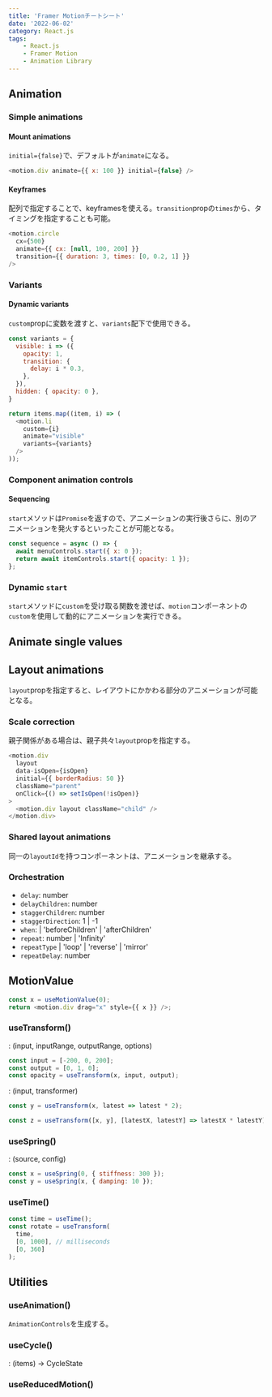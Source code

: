 ```yaml
---
title: 'Framer Motionチートシート'
date: '2022-06-02'
category: React.js
tags:
    - React.js
    - Framer Motion
    - Animation Library
---
```


## Animation
### Simple animations
#### Mount animations
`initial={false}`で、デフォルトが`animate`になる。
```js
<motion.div animate={{ x: 100 }} initial={false} />
```

#### Keyframes
配列で指定することで、keyframesを使える。`transition`propの`times`から、タイミングを指定することも可能。
```js
<motion.circle
  cx={500}
  animate={{ cx: [null, 100, 200] }}
  transition={{ duration: 3, times: [0, 0.2, 1] }}
/>
```

### Variants
#### Dynamic variants
`custom`propに変数を渡すと、`variants`配下で使用できる。
```js
const variants = {
  visible: i => ({
    opacity: 1,
    transition: {
      delay: i * 0.3,
    },
  }),
  hidden: { opacity: 0 },
}

return items.map((item, i) => (
  <motion.li
    custom={i}
    animate="visible"
    variants={variants}
  />
));
```

### Component animation controls

#### Sequencing
`start`メソッドは`Promise`を返すので、アニメーションの実行後さらに、別のアニメーションを発火するといったことが可能となる。

```js
const sequence = async () => {
  await menuControls.start({ x: 0 });
  return await itemControls.start({ opacity: 1 });
};
```

### Dynamic `start`
`start`メソッドに`custom`を受け取る関数を渡せば、`motion`コンポーネントの`custom`を使用して動的にアニメーションを実行できる。

## Animate single values
<!-- todo -->


## Layout animations
`layout`propを指定すると、レイアウトにかかわる部分のアニメーションが可能となる。

### Scale correction
親子関係がある場合は、親子共々`layout`propを指定する。
```js
<motion.div
  layout
  data-isOpen={isOpen}
  initial={{ borderRadius: 50 }}
  className="parent"
  onClick={() => setIsOpen(!isOpen)}
>
  <motion.div layout className="child" />
</motion.div>
```

### Shared layout animations
同一の`layoutId`を持つコンポーネントは、アニメーションを継承する。





### Orchestration
- `delay`: number
- `delayChildren`: number
- `staggerChildren`: number
- `staggerDirection`: 1 | -1
- `when`:
  | 'beforeChildren'
  | 'afterChildren'
- `repeat`: number | 'Infinity'
- `repeatType`
  | 'loop'
  | 'reverse'
  | 'mirror'
- `repeatDelay`: number



## MotionValue
```js
const x = useMotionValue(0);
return <motion.div drag="x" style={{ x }} />;
```

### useTransform()
: (input, inputRange, outputRange, options)
```js
const input = [-200, 0, 200];
const output = [0, 1, 0];
const opacity = useTransform(x, input, output);
```

: (input, transformer)
```js
const y = useTransform(x, latest => latest * 2);

const z = useTransform([x, y], [latestX, latestY] => latestX * latestY);
```

### useSpring()
: (source, config)
```js
const x = useSpring(0, { stiffness: 300 });
const y = useSpring(x, { damping: 10 });
```

### useTime()
```js
const time = useTime();
const rotate = useTransform(
  time,
  [0, 1000], // milliseconds
  [0, 360]
);
```



## Utilities
### useAnimation()
`AnimationControls`を生成する。

### useCycle()
: (items) -> CycleState<T>

### useReducedMotion()